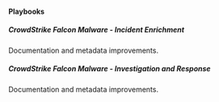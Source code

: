 
#### Playbooks

##### CrowdStrike Falcon Malware - Incident Enrichment

Documentation and metadata improvements.
##### CrowdStrike Falcon Malware - Investigation and Response

Documentation and metadata improvements.
